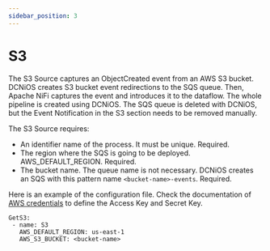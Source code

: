 ```yaml
---
sidebar_position: 3
---
```

# S3

The S3 Source captures an ObjectCreated event from an AWS S3 bucket. DCNiOS creates S3 bucket event redirections to the SQS queue. Then, Apache NiFi captures the event and introduces it to the dataflow. The whole pipeline is created using DCNiOS. The SQS queue is deleted with DCNiOS, but the Event Notification in the S3 section needs to be removed manually. 

The S3 Source requires:
- An identifier name of the process. It must be unique. Required.
- The region where the SQS is going to be deployed. AWS_DEFAULT_REGION. Required.
- The bucket name. The queue name is not necessary. DCNiOS creates an SQS with this pattern name `<bucket-name>-events`. Required.

Here is an example of the configuration file. Check the documentation of [AWS credentials](/dcnios/docs/AWS) to define the Access Key and Secret Key.

```
GetS3:
 - name: S3
   AWS_DEFAULT_REGION: us-east-1
   AWS_S3_BUCKET: <bucket-name>
```


